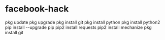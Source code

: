 # facebook-hack
pkg update
pkg upgrade
pkg install git
pkg install python
pkg install python2
pip install --upgrade pip
pip2 install requests
pip2 install mechanize
pkg install git
